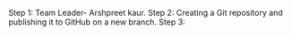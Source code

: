 Step 1: Team Leader- Arshpreet kaur.
Step 2: Creating a Git repository and publishing it to GitHub on a new branch.
Step 3: 
